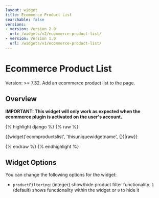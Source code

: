 ```yaml
---
layout: widget
title: Ecommerce Product List
searchable: false
versions:
- version: Version 2.0
  url: /widgets/v2/ecommerce-product-list/
- version: Version 1.0
  url: /widgets/v1/ecommerce-product-list/
---
```


# Ecommerce Product List

Version: >= 7.32. Add an ecommerce product list to the page.

## Overview

**IMPORTANT: This widget will only work as expected when the ecommerce plugin is activated on the user's account.**

{% highlight django %}
{% raw %}

  {{widget('ecomproductslist', 'thisuniquewidgetname', {})|raw}}

{% endraw %}
{% endhighlight %}

## Widget Options

You can change the following options for the widget:

* ```productFiltering```: (integer) show/hide product filter functionality. ```1``` (default) shows functionality within the widget or ```0``` to hide it
